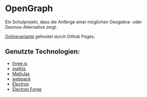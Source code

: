 # OpenGraph

Ein Schulprojekt, dass die Anfänge einer möglichen Geogebra- oder Desmos-Alternative zeigt.

[Onlinevariante](https://paul-a-b.github.io/OpenGraph/app/) gehostet durch Github Pages.

## Genutzte Technologien:
- [three.js](https://threejs.org/)
- [mathjs](https://mathjs.org/)
- [MathJax](https://www.mathjax.org/)
- [webpack](https://webpack.js.org/)
- [Electron](https://www.electronjs.org/)
- [Electron Forge](https://www.electronforge.io/)